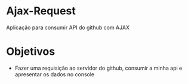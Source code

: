 # Ajax-Request
Aplicação para consumir API do github com AJAX

# Objetivos
- Fazer uma requisição ao servidor do github, consumir a minha api e apresentar os dados no console  
